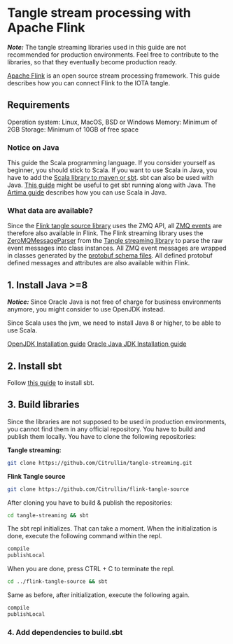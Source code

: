 # Tangle stream processing with Apache Flink

**_Note:_** The tangle streaming libraries used in this guide are not recommended for production environments.
Feel free to contribute to the libraries, so that they eventually become production ready.

[Apache Flink](https://flink.apache.org/) is an open source stream processing framework.
This guide describes how you can connect Flink to the IOTA tangle.

## Requirements

Operation system: Linux, MacOS, BSD or Windows
Memory: Minimum of 2GB
Storage: Minimum of 10GB of free space

### Notice on Java

This guide the Scala programming language. If you consider yourself as beginner, you should stick to Scala.
If you want to use Scala in Java, you have to add the [Scala library to maven or sbt](https://mvnrepository.com/artifact/org.scala-lang/scala-library).
sbt can also be used with Java. [This guide](http://xerial.org/blog/2014/03/24/sbt/) might be useful to get sbt running along with Java. 
The [Artima guide](https://www.artima.com/pins1ed/combining-scala-and-java.html) describes how you can use Scala in Java. 


### What data are available?

Since the [Flink tangle source library](https://github.com/Citrullin/flink-tangle-source) uses the ZMQ API, all
[ZMQ events](https://docs.iota.org/docs/iri/0.1/references/zmq-events) are therefore also available in Flink.
The Flink streaming library uses the [ZeroMQMessageParser](https://github.com/Citrullin/tangle-streaming/blob/master/src/main/scala/org/iota/tangle/stream/ZeroMQMessageParser.scala)
from the [Tangle streaming library](https://github.com/Citrullin/tangle-streaming) to parse the raw event messages into class instances.
All ZMQ event messages are wrapped in classes generated by the [protobuf schema files](https://github.com/Citrullin/tangle-streaming/tree/master/src/main/protobuf).
All defined protobuf defined messages and attributes are also available within Flink.

## 1. Install Java >=8

**_Notice:_** Since Oracle Java is not free of charge for business environments anymore, 
you might consider to use OpenJDK instead.

Since Scala uses the jvm, we need to install Java 8 or higher, to be able to use Scala.

[OpenJDK Installation guide](http://openjdk.java.net/install/)
[Oracle Java JDK Installation guide](https://docs.oracle.com/javase/8/docs/technotes/guides/install/install_overview.html)


## 2. Install sbt

Follow [this guide](https://www.scala-sbt.org/1.x/docs/Setup.html) to install sbt.

## 3. Build libraries

Since the libraries are not supposed to be used in production environments, you cannot find them in any official
repository. You have to build and publish them locally.
You have to clone the following repositories:

**Tangle streaming:**
```bash
git clone https://github.com/Citrullin/tangle-streaming.git
```
**Flink Tangle source**
```bash
git clone https://github.com/Citrullin/flink-tangle-source
```

After cloning you have to build & publish the repositories:

```bash
cd tangle-streaming && sbt
```

The sbt repl initializes. That can take a moment. When the initialization is done, execute the following command within
the repl.

```bash
compile
publishLocal
```

When you are done, press CTRL + C to terminate the repl.

```bash
cd ../flink-tangle-source && sbt
```

Same as before, after initialization, execute the following again.

```bash
compile
publishLocal
```

### 4. Add dependencies to build.sbt


